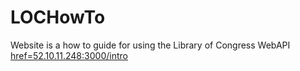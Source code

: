 # LOCHowTo
Website is a how to guide for using the Library of Congress WebAPI
<a href=52.10.11.248:3000/intro>href=52.10.11.248:3000/intro</a>
